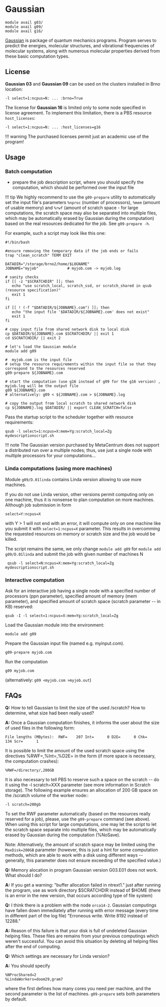 # Gaussian

    module avail g03/
    module avail g09/
    module avail g16/

[Gaussian](https://www.gaussian.com) is package of quantum mechanics programs. Program serves to predict the energies, molecular structures, and vibrational frequencies of molecular systems, along with numerous molecular properties derived from these basic computation types.

## License

**Gaussian 03** and **Gaussian 09** can be used on the clusters installed in Brno location:

    -l select=1:ncpus=N: ... :brno=True

The license for **Gaussian 16** is limited only to some node specified in license agreement. To implement this limitation, there is a PBS resource `host_licenses`:

    -l select=1:ncpus=N: ... :host_licenses=g16

!!! warning
    The purchased licenses permit just an academic use of the program!

## Usage

### Batch computation

- prepare the job description script, where you should specify the computation, which should be performed over the input file

!!! tip
    We highly recommend to use the `g09-prepare` utility to automatically set the input file's parameters `%nproc` (number of processors), `%mem` (amount of usable memory) and `%rwf` (amount of scratch space - for large computations, the scratch space may also be separated into multiple files, which may be automatically erased by Gaussian during the computation) based on the real resources dedicated for the job. See `g09-prepare -h`.
        
For example, such a script may look like this one:

````
#!/bin/bash

#ensure removing the temporary data if the job ends or fails
trap "clean_scratch" TERM EXIT
 
DATADIR="/storage/brno2/home/$LOGNAME"
JOBNAME="myjob"             # myjob.com -> myjob.log

# sanity checks
if [[ -z "$SCRATCHDIR" ]]; then
   echo "use scratch_local, scratch_ssd, or scratch_shared in qsub (resource specification)"
   exit 1
fi

if [[ ! (-f "$DATADIR/${JOBNAME}.com") ]]; then
   echo "the input file '$DATADIR/${JOBNAME}.com' does not exist"
   exit 1
fi

# copy input file from shared network disk to local disk
cp $DATADIR/${JOBNAME}.com $SCRATCHDIR/ || exit 1
cd $SCRATCHDIR/ || exit 2

# let's load the Gaussian module
module add g09

#  myjob.com is the input file
# setup the resource requirements within the input file so that they correspond to the resources reserved
g09-prepare ${JOBNAME}.com

# start the computation (use g16 instead of g09 for the g16 version) , myjob.log will be the output file
g09 ${JOBNAME}.com
# alternatively: g09 < ${JOBNAME}.com > ${JOBNAME}.log

# copy the output from local scratch to shared network disk
cp ${JOBNAME}.log $DATADIR/ || export CLEAN_SCRATCH=false
````

Pass the startup script to the scheduler together with resource requirements:

    qsub -l select=1:ncpus=X:mem=Yg:scratch_local=Zg mydescriptionscript.sh
        
!!! note
    The Gaussian version purchased by MetaCentrum does not support a distributed run over a multiple nodes; thus, use just a single node with multiple processors for your computations...


### Linda computations (using more machines)

Module `g09/D.01linda` contains Linda version allowing to use more machines.

If you do not use Linda version, other versions permit computing only on one machine, thus it is nonsense to plan computation on more machines. Although job submission in form

    select=Y:ncpus=X

with Y > 1 will not end with an error, it will compute only on one machine like you submit it with `select=1:ncpus=X` parameter. This results in overcomming the requested resources on memory or scratch size and the job would be killed.

The script remains the same, we only change `module add g09` for `module add g09/D.01linda` and submit the job with given number of machines N

     qsub -l select=N:ncpus=X:mem=Yg:scratch_local=Zg mydescriptionscript.sh

### Interactive computation

Ask for an interactive job having a single node with a specified number of processors (ppn parameter), specified amount of memory (mem parameter), and specified amount of scratch space (scratch parameter -- in KB) reserved:

    qsub -I -l select=1:ncpus=X:mem=Yg:scratch_local=Zg

Load the Gaussian module into the environment:

    module add g09

Prepare the Gaussian input file (named e.g. myinput.com).

    g09-prepare myjob.com

Run the computation

    g09 myjob.com

(alternatively: `g09 <myjob.com >myjob.out`)

## FAQs

**Q:** How to tell Gaussian to limit the size of the used /scratch? How to determine, what size had been really used?

**A:** Once a Gaussian computation finishes, it informs the user about the size of used files in the following form:

    File lengths (MBytes):  RWF=    207 Int=      0 D2E=      0 Chk=    134 Scr=      1

It is possible to limit the amount of the used scratch space using the directives %RWF=,%Int=,%D2E= in the form (if more space is necessary, the computation crashes):

    %RWF=/directory/,200GB 

It is also necessary to tell PBS to reserve such a space on the scratch -- do it using the -l scratch=XXX parameter (see more information in Scratch storage). The following example ensures an allocation of 200 GB space on the /scratch volume of the worker node::

    -l scratch=200gb 

To set the RWF parameter automatically (based on the resources really reserved for a job), please, use the `g09-prepare` command (see above). When using this script for large computations, one may let the script to let the scratch space separate into multiple files, which may be automatically erased by Gaussian during the computation (%NoSave).

Note: Alternatively, the amount of scratch space may be limited using the `MaxDisk=200GB` parameter (however, this is just a hint for some computation methods, which are able to work with a disk using different ways -- generally, this parameter does not ensure exceeding of the specified value.)

**Q:** Memory alocation in program Gaussian version G03.E01 does not work. What should I do?

**A:** If you get a warning: "buffer allocation failed in ntrext1." just after running the program, use as work directory $SCRATCHDIR instead of $HOME (there is an error in the new version, that occurs according type of file system)

**Q:** I think there is a problem with the node `orca14-2`. Gaussian computings have fallen down immediately after running with error message (every time in different part of the log file) "Erroneous write. Write 8192 instead of 12288."

**A:** Reason of this failure is that your disk is full of undeleted Gaussian helping files. These files are remains from your previous computings which weren't successful. You can avoid this situation by deleting all helping files after the end of computing.

**Q:** Which settings are necessary for Linda version?

**A:** You should specify

    %NProcShared=2
    %LindaWorkers=doom29,gram7

where the first defines how many cores you need per machine, and the second parameter is the list of machines. `g09-prepare` sets both parameters by default. 

